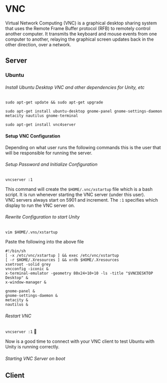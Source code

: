 # VNC
 Virtual Network Computing (VNC) is a graphical desktop sharing system that uses the Remote Frame Buffer protocol (RFB) to remotely control another computer. It transmits the keyboard and mouse events from one computer to another, relaying the graphical screen updates back in the other direction, over a network.

## Server
### Ubuntu
###### Install Ubuntu Desktop VNC and other dependencies for Unity, etc

`sudo apt-get update && sudo apt-get upgrade`

`sudo apt-get install ubuntu-desktop gnome-panel gnome-settings-daemon metacity nautilus gnome-terminal`

`sudo apt-get install vnc4server`

#### Setup VNC Configuration

Depending on what user runs the following commands this is the user that will be responsible for running the server.

###### Setup Password and Initialize Configuration
`vncserver :1`

This command will create the `$HOME/.vnc/xstartup` file which is a bash script. It is run whenever starting the VNC server (under this user).  
VNC servers always start on 5901 and increment. The `:1` specifies which display to run the VNC server on.

###### Rewrite Configuration to start Unity

`vim $HOME/.vns/xstartup`

Paste the following into the above file
```
#!/bin/sh
[ -x /etc/vnc/xstartup ] && exec /etc/vnc/xstartup
[ -r $HOME/.Xresources ] && xrdb $HOME/.Xresources
xsetroot -solid grey
vncconfig -iconic &
x-terminal-emulator -geometry 80x24+10+10 -ls -title "$VNCDESKTOP Desktop" &
x-window-manager &

gnome-panel &
gnome-settings-daemon &
metacity &
nautilus &
```

###### Restart VNC

`vncserver :1` :tada:

Now is a good time to connect with your VNC client to test Ubuntu with Unity is running correctly.

###### Starting VNC Server on boot


## Client

